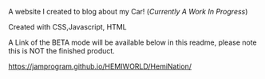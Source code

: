 A website I created to blog about my Car! (*Currently A Work In Progress*)

Created with CSS,Javascript, HTML

A Link of the BETA mode will be available below in this readme, please note this is NOT the finished product.

https://jamprogram.github.io/HEMIWORLD/HemiNation/
